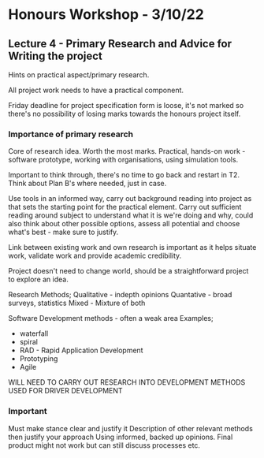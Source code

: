 # Honours Workshop - 3/10/22
## Lecture 4 - Primary Research and Advice for Writing the project

Hints on practical aspect/primary research.

All project work needs to have a practical component.

Friday deadline for project specification form is loose, it's not marked so there's no possibility of losing marks towards the honours project itself. 

### Importance of primary research
Core of research idea.
Worth the most marks.
Practical, hands-on work - software prototype, working with organisations, using simulation tools.

Important to think through, there's no time to go back and restart in T2.
Think about Plan B's where needed, just in case. 

Use tools in an informed way, carry out background reading into project as that sets the starting point for the practical element. Carry out sufficient reading around subject to understand what it is we're doing and why, could also think about other possible options, assess all potential and choose what's best - make sure to justify. 

Link between existing work and own research is important as it helps situate work, validate work and provide academic credibility. 

Project doesn't need to change world, should be a straightforward project to explore an idea. 

Research Methods;
Qualitative - indepth opinions
Quantative - broad surveys, statistics
Mixed - Mixture of both

Software Development methods - often a weak area
Examples;
+ waterfall
+ spiral
+ RAD - Rapid Application Development
+ Prototyping
+ Agile

WILL NEED TO CARRY OUT RESEARCH INTO DEVELOPMENT METHODS USED FOR DRIVER DEVELOPMENT

### Important
Must make stance clear and justify it
Description of other relevant methods then justify your approach
Using informed, backed up opinions. 
Final product might not work but can still discuss processes etc.














